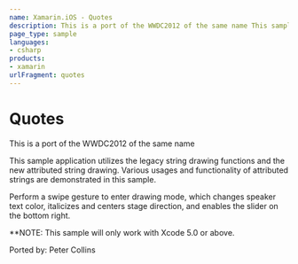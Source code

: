 ```yaml
---
name: Xamarin.iOS - Quotes
description: This is a port of the WWDC2012 of the same name This sample application utilizes the legacy string drawing functions and the new attributed string...
page_type: sample
languages:
- csharp
products:
- xamarin
urlFragment: quotes
---
```

# Quotes

This is a port of the WWDC2012 of the same name

This sample application utilizes the legacy string drawing functions
and the new attributed string drawing.  Various usages and functionality
of attributed strings are demonstrated in this sample.

Perform a swipe gesture to enter drawing mode, which changes speaker
text color, italicizes and centers stage direction, and enables the
slider on the bottom right.

**NOTE: This sample will only work with Xcode 5.0 or above.

Ported by: Peter Collins